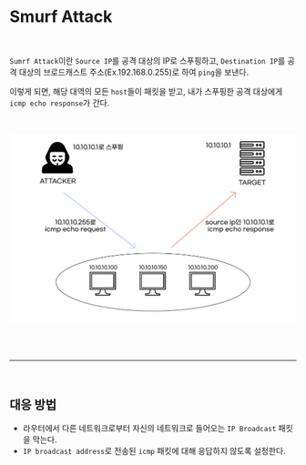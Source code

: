 # **Smurf Attack**

<br>


`Sumrf Attack`이란 `Source IP`를 공격 대상의 IP로 스푸핑하고, `Destination IP`를 공격 대상의 브로드캐스트 주소(Ex.192.168.0.255)로 하여 `ping`을 보낸다.

이렇게 되면, 해당 대역의 모든 `host`들이 패킷을 받고, 내가 스푸핑한 공격 대상에게 `icmp echo response`가 간다.

<br>

![Image](./../../Image/../../Image/SmurfAttack.png)

<br><br>

---

<br>

## **대응 방법**

- 라우터에서 다른 네트워크로부터 자신의 네트워크로 들어오는 `IP Broadcast` 패킷을 막는다.
- `IP broadcast address`로 전송된 `icmp` 패킷에 대해 응답하지 않도록 설정한다.
